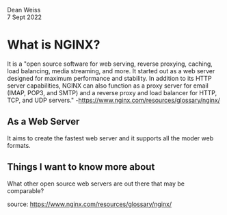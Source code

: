 Dean Weiss <br>
7 Sept 2022

# What is NGINX?
It is a "open source software for web serving, reverse proxying, caching, load balancing, media streaming, and more. It started out as a web server designed for maximum performance and stability. In addition to its HTTP server capabilities, NGINX can also function as a proxy server for email (IMAP, POP3, and SMTP) and a reverse proxy and load balancer for HTTP, TCP, and UDP servers." -https://www.nginx.com/resources/glossary/nginx/

## As a Web Server
It aims to create the fastest web server and it supports all the moder web formats.

## Things I want to know more about
What other open source web servers are out there that may be comparable?

source: https://www.nginx.com/resources/glossary/nginx/
